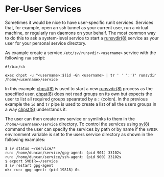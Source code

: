 # Per-User Services

Sometimes it would be nice to have user-specific runit services. Services that,
for example, open an ssh tunnel as your current user, run a virtual machine, or
regularly run daemons on your behalf. The most common way to do this to ask a
system-level service to start a
[runsvdir(8)](https://man.voidlinux.org/runsvdir.8) service as your user for
your personal service directory.

As example create a service `/etc/sv/runsvdir-<username>` service with the
following `run` script:

```
#!/bin/sh

exec chpst -u "<username>:$(id -Gn <username> | tr ' ' ':')" runsvdir /home/<username>/service
```

In this example [chpst(8)](https://man.voidlinux.org/chpst.8) is used to start a
new [runsvdir(8)](https://man.voidlinux.org/runsvdir.8) process as the specified
user. [chpst(8)](https://man.voidlinux.org/chpst.8) does not read groups on its
own but expects the user to list all required groups spearated by a `:` (colon).
In the previous example the `id` and `tr` pipe is used to create a list of all
the users groups in a way [chpst(8)](https://man.voidlinux.org/chpst.8)
understands it.

The user can then create new service or symlinks to them in the
`/home/<username>/service` directory. To control the services using
[sv(8)](https://man.voidlinux.org/sv.8) command the user can specify the
services by path or by name if the `SVDIR` environment variable is set to the
users service directory as shown in the following examples:

```
$ sv status ~/service/*
run: /home/duncan/service/gpg-agent: (pid 901) 33102s
run: /home/duncan/service/ssh-agent: (pid 900) 33102s
$ export SVDIR=~/service
$ sv restart gpg-agent
ok: run: gpg-agent: (pid 19818) 0s
```
